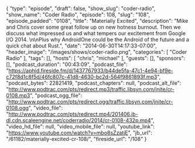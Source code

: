 {
  "type": "episode",
  "draft": false,
  "show_slug": "coder-radio",
  "show_name": "Coder Radio",
  "episode": 108,
  "slug": "108",
  "episode_padded": "0108",
  "title": "Materially Excited",
  "description": "Mike and Chris cover some great follow up on new hotness burnout. Then we discuss what impressed us and what tempers our excitement from Google I/O 2014. \n\nPlus why AndroidOne could be the Android of the future and a quick chat about Rust.",
  "date": "2014-06-30T14:17:33-07:00",
  "header_image": "/images/shows/coder-radio.png",
  "categories": [
    "Coder Radio"
  ],
  "tags": [],
  "hosts": [
    "chris",
    "michael"
  ],
  "guests": [],
  "sponsors": [],
  "podcast_duration": "00:43:09",
  "podcast_file": "https://aphid.fireside.fm/d/1437767933/b44de5fa-47c1-4e94-bf9e-c72f8d1c8f5d/46fc807c-41d8-4630-bc2d-564f9861893f.mp3",
  "podcast_bytes": 22821419,
  "podcast_chapters": null,
  "podcast_alt_file": "http://www.podtrac.com/pts/redirect.mp3/traffic.libsyn.com/jnite/cr-0108.mp3",
  "podcast_ogg_file": "http://www.podtrac.com/pts/redirect.ogg/traffic.libsyn.com/jnite/cr-0108.ogg",
  "video_file": "http://www.podtrac.com/pts/redirect.mp4/201406.jb-dl.cdn.scaleengine.net/coderradio/2014/cr-0108-432p.mp4",
  "video_hd_file": null,
  "video_mobile_file": null,
  "youtube_link": "https://www.youtube.com/watch?v=mbo8sZzatjE",
  "jb_url": "/61182/materially-excited-cr-108/",
  "fireside_url": "/108"
}

